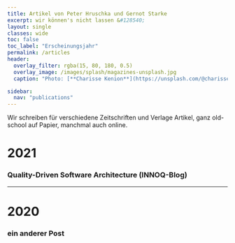 ```yaml
---
title: Artikel von Peter Hruschka und Gernot Starke
excerpt: wir können's nicht lassen &#128540;
layout: single
classes: wide
toc: false
toc_label: "Erscheinungsjahr"
permalink: /articles
header:
  overlay_filter: rgba(15, 80, 180, 0.5)
  overlay_image: /images/splash/magazines-unsplash.jpg
  caption: "Photo: [**Charisse Kenion**](https://unsplash.com/@charissek)"

sidebar:
  nav: "publications"
---
```


Wir schreiben für verschiedene Zeitschriften und Verlage Artikel, ganz old-school auf Papier, manchmal auch online.


# 2021


### **Quality-Driven Software Architecture** (INNOQ-Blog)

<hr/>

# 2020

### ein anderer Post


